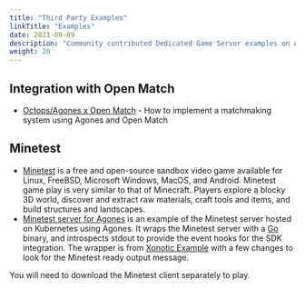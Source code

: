 ```yaml
---
title: "Third Party Examples"
linkTitle: "Examples"
date: 2021-09-09
description: "Community contributed Dedicated Game Server examples on Agones."
weight: 20
---
```


## Integration with Open Match

* [Octops/Agones x Open Match](https://github.com/Octops/agones-discover-openmatch) - How to implement a matchmaking 
  system using Agones and Open Match

## Minetest

* [Minetest](https://www.minetest.net/) is a free and open-source sandbox video game available for Linux, FreeBSD, 
Microsoft Windows, MacOS, and Android. Minetest game play is very similar to that of Minecraft. Players explore a blocky 3D world, discover and extract raw materials, craft tools and items, and build structures and landscapes. 
* [Minetest server for Agones](https://github.com/paulhkim80/agones-example-minetest) is an example of the Minetest 
  server hosted on Kubernetes using Agones. It wraps the Minetest server with a [Go](https://golang.org) binary, and introspects stdout to provide the event hooks for the SDK integration. The wrapper is from [Xonotic Example](https://github.com/googleforgames/agones/blob/main/examples/xonotic/main.go) with a few changes to look for the Minetest ready output message.  

You will need to download the Minetest client separately to play.
